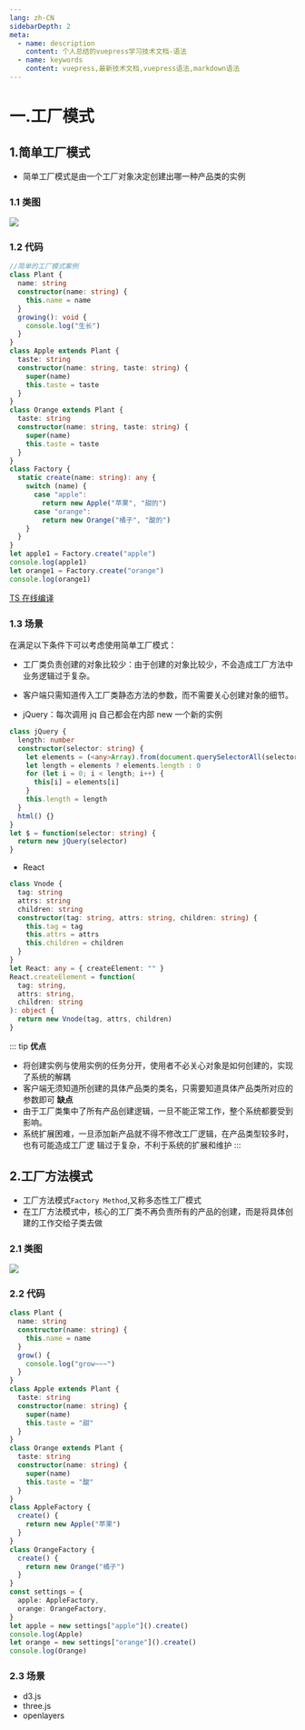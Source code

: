 ```yaml
---
lang: zh-CN
sidebarDepth: 2
meta:
  - name: description
    content: 个人总结的vuepress学习技术文档-语法
  - name: keywords
    content: vuepress,最新技术文档,vuepress语法,markdown语法
---
```


# 一.工厂模式

## 1.简单工厂模式

- 简单工厂模式是由一个工厂对象决定创建出哪一种产品类的实例

### 1.1 类图

![](./1.png)

### 1.2 代码

```ts
//简单的工厂模式案例
class Plant {
  name: string
  constructor(name: string) {
    this.name = name
  }
  growing(): void {
    console.log("生长")
  }
}
class Apple extends Plant {
  taste: string
  constructor(name: string, taste: string) {
    super(name)
    this.taste = taste
  }
}
class Orange extends Plant {
  taste: string
  constructor(name: string, taste: string) {
    super(name)
    this.taste = taste
  }
}
class Factory {
  static create(name: string): any {
    switch (name) {
      case "apple":
        return new Apple("苹果", "甜的")
      case "orange":
        return new Orange("橘子", "酸的")
    }
  }
}
let apple1 = Factory.create("apple")
console.log(apple1)
let orange1 = Factory.create("orange")
console.log(orange1)
```

[TS 在线编译](https://www.typescriptlang.org/zh/play)

### 1.3 场景
在满⾜以下条件下可以考虑使⽤简单⼯⼚模式：
- ⼯⼚类负责创建的对象⽐较少：由于创建的对象⽐较少，不会造成⼯⼚⽅法中业务逻辑过于复杂。
- 客户端只需知道传⼊⼯⼚类静态⽅法的参数，⽽不需要关⼼创建对象的细节。

- jQuery：每次调用 jq 自己都会在内部 new 一个新的实例

```ts
class jQuery {
  length: number
  constructor(selector: string) {
    let elements = (<any>Array).from(document.querySelectorAll(selector))
    let length = elements ? elements.length : 0
    for (let i = 0; i < length; i++) {
      this[i] = elements[i]
    }
    this.length = length
  }
  html() {}
}
let $ = function(selector: string) {
  return new jQuery(selector)
}
```

- React

```ts
class Vnode {
  tag: string
  attrs: string
  children: string
  constructor(tag: string, attrs: string, children: string) {
    this.tag = tag
    this.attrs = attrs
    this.children = children
  }
}
let React: any = { createElement: "" }
React.createElement = function(
  tag: string,
  attrs: string,
  children: string
): object {
  return new Vnode(tag, attrs, children)
}
```
::: tip
**优点**
- 将创建实例与使用实例的任务分开，使用者不必关心对象是如何创建的，实现了系统的解耦
- 客户端无须知道所创建的具体产品类的类名，只需要知道具体产品类所对应的参数即可
**缺点**
- 由于⼯⼚类集中了所有产品创建逻辑，⼀旦不能正常⼯作，整个系统都要受到影响。
- 系统扩展困难，⼀旦添加新产品就不得不修改⼯⼚逻辑，在产品类型较多时，也有可能造成⼯⼚逻
辑过于复杂，不利于系统的扩展和维护
:::
## 2.工厂方法模式

- 工厂方法模式`Factory Method`,又称多态性工厂模式
- 在工厂方法模式中，核心的工厂类不再负责所有的产品的创建，而是将具体创建的工作交给子类去做

### 2.1 类图

![](./1.2.png)

### 2.2 代码

```ts
class Plant {
  name: string
  constructor(name: string) {
    this.name = name
  }
  grow() {
    console.log("grow~~~")
  }
}
class Apple extends Plant {
  taste: string
  constructor(name: string) {
    super(name)
    this.taste = "甜"
  }
}
class Orange extends Plant {
  taste: string
  constructor(name: string) {
    super(name)
    this.taste = "酸"
  }
}
class AppleFactory {
  create() {
    return new Apple("苹果")
  }
}
class OrangeFactory {
  create() {
    return new Orange("橘子")
  }
}
const settings = {
  apple: AppleFactory,
  orange: OrangeFactory,
}
let apple = new settings["apple"]().create()
console.log(Apple)
let orange = new settings["orange"]().create()
console.log(Orange)
```

### 2.3 场景

- d3.js
- three.js
- openlayers
